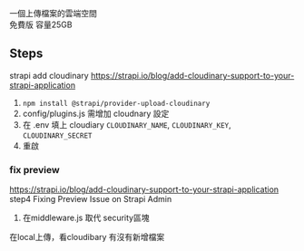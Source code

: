 一個上傳檔案的雲端空間  
免費版 容量25GB  

## Steps
strapi add cloudinary https://strapi.io/blog/add-cloudinary-support-to-your-strapi-application  
1. `npm install @strapi/provider-upload-cloudinary`
2. config/plugins.js 需增加 cloudnary 設定
3. 在 .env 填上 cloudiary `CLOUDINARY_NAME`, `CLOUDINARY_KEY`, `CLOUDINARY_SECRET`
4. 重啟  
  
### fix preview
https://strapi.io/blog/add-cloudinary-support-to-your-strapi-application step4 Fixing Preview Issue on Strapi Admin  
1. 在middleware.js 取代 security區塊  
  
在local上傳，看cloudibary 有沒有新增檔案  
